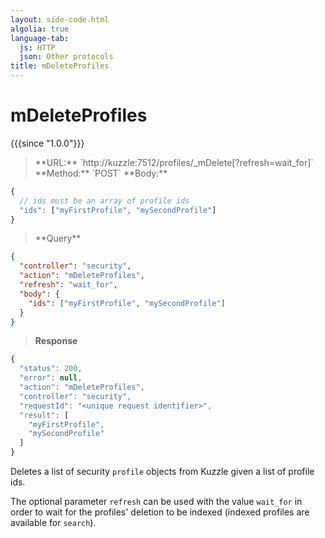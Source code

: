 ```yaml
---
layout: side-code.html
algolia: true
language-tab:
  js: HTTP
  json: Other protocols
title: mDeleteProfiles
---
```



# mDeleteProfiles

{{{since "1.0.0"}}}



<blockquote class="js">
<p>
**URL:** `http://kuzzle:7512/profiles/_mDelete[?refresh=wait_for]`  
**Method:** `POST`  
**Body:**
</p>
</blockquote>


```js
{
  // ids must be an array of profile ids
  "ids": ["myFirstProfile", "mySecondProfile"]
}
```

<blockquote class="json">
<p>
**Query**
</p>
</blockquote>

```json
{
  "controller": "security",
  "action": "mDeleteProfiles",
  "refresh": "wait_for",
  "body": {
    "ids": ["myFirstProfile", "mySecondProfile"]
  }
}
```

>**Response**

```javascript
{
  "status": 200,
  "error": null,
  "action": "mDeleteProfiles",
  "controller": "security",
  "requestId": "<unique request identifier>",
  "result": [
    "myFirstProfile",
    "mySecondProfile"
  ]
}
```

Deletes a list of security `profile` objects from Kuzzle given a list of profile ids.

The optional parameter `refresh` can be used
with the value `wait_for` in order to wait for the profiles' deletion to be indexed (indexed profiles are available for `search`).
